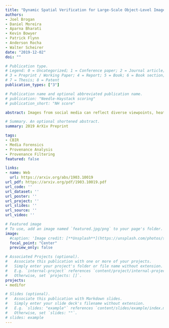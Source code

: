 ```yaml
---
title: "Dynamic Spatial Verification for Large-Scale Object-Level Image Retrieval"
authors:
- Joel Brogan
- Daniel Moreira
- Aparna Bharati
- Kevin Bowyer
- Patrick Flynn
- Anderson Rocha
- Walter Scheirer
date: "2019-12-02"
doi: ""

# Publication type.
# Legend: 0 = Uncategorized; 1 = Conference paper; 2 = Journal article;
# 3 = Preprint / Working Paper; 4 = Report; 5 = Book; 6 = Book section;
# 7 = Thesis; 8 = Patent
publication_types: ["3"]

# Publication name and optional abbreviated publication name.
# publication: "Needle-Haystack scoring"
# publication_short: "NH score"

abstract: Images from social media can reflect diverse viewpoints, heated arguments, and expressions of creativity, adding new complexity to retrieval tasks. Researchers working on Content-Based Image Retrieval (CBIR) have traditionally tuned their algorithms to match filtered results with user search intent. However, we are now bombarded with composite images of unknown origin, authenticity, and even meaning. With such uncertainty, users may not have an initial idea of what the results of a search query should look like. For instance, hidden people, spliced objects, and subtly altered scenes can be difficult for a user to detect initially in a meme image, but may contribute significantly to its composition. We propose a new approach for spatial verification that aims at modeling object-level regions dynamically clustering keypoints in a 2D Hough space, which are then used to accurately weight small contributing objects within the results, without the need for costly object detection steps. We call this method Objects in Scene to Objects in Scene (OS2OS) score, and it is optimized for fast matrix operations on CPUs. OS2OS performs comparably to stateof-the-art methods in classic CBIR problems, on the Oxford 5K, Paris 6K, and Google-Landmarks datasets, without the need for bounding boxes. It also succeeds in emerging retrieval tasks such as image composite matching in the NIST MFC2018 dataset and meme-style composite imagery from Reddit.

# Summary. An optional shortened abstract.
summary: 2019 ArXiv Preprint

tags:
- CBIR
- Media Forensics
- Provenance Analysis
- Provenance Filtering
featured: false

links:
- name: Web
  url: https://arxiv.org/abs/1903.10019
url_pdf: https://arxiv.org/pdf/1903.10019.pdf
url_code: ''
url_dataset: ''
url_poster: ''
url_project: ''
url_slides: ''
url_source: ''
url_video: ''

# Featured image
# To use, add an image named `featured.jpg/png` to your page's folder. 
image:
  #caption: 'Image credit: [**Unsplash**](https://unsplash.com/photos/s9CC2SKySJM)'
  focal_point: "Center"
  preview_only: false

# Associated Projects (optional).
#   Associate this publication with one or more of your projects.
#   Simply enter your project's folder or file name without extension.
#   E.g. `internal-project` references `content/project/internal-project/index.md`.
#   Otherwise, set `projects: []`.
projects:
- medifor

# Slides (optional).
#   Associate this publication with Markdown slides.
#   Simply enter your slide deck's filename without extension.
#   E.g. `slides: "example"` references `content/slides/example/index.md`.
#   Otherwise, set `slides: ""`.
# slides: example
---
```

